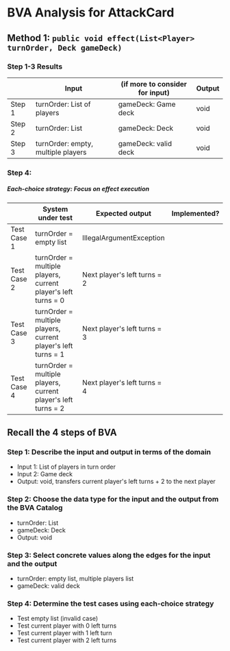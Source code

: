 # BVA Analysis for AttackCard

## Method 1: ```public void effect(List<Player> turnOrder, Deck gameDeck)```

### Step 1-3 Results

|        | Input                              | (if more to consider for input) | Output |
|--------|------------------------------------|---------------------------------|--------|
| Step 1 | turnOrder: List of players         | gameDeck: Game deck             | void   |
| Step 2 | turnOrder: List<Player>            | gameDeck: Deck                  | void   |
| Step 3 | turnOrder: empty, multiple players | gameDeck: valid deck            | void   |

### Step 4:

##### Each-choice strategy: Focus on effect execution

|             | System under test                                             | Expected output              | Implemented? |
|-------------|---------------------------------------------------------------|------------------------------|--------------|
| Test Case 1 | turnOrder = empty list                                        | IllegalArgumentException     |              |
| Test Case 2 | turnOrder = multiple players, current player's left turns = 0 | Next player's left turns = 2 |              |
| Test Case 3 | turnOrder = multiple players, current player's left turns = 1 | Next player's left turns = 3 |              |
| Test Case 4 | turnOrder = multiple players, current player's left turns = 2 | Next player's left turns = 4 |              |

## Recall the 4 steps of BVA

### Step 1: Describe the input and output in terms of the domain

- Input 1: List of players in turn order
- Input 2: Game deck
- Output: void, transfers current player's left turns + 2 to the next player

### Step 2: Choose the data type for the input and the output from the BVA Catalog

- turnOrder: List<Player>
- gameDeck: Deck
- Output: void

### Step 3: Select concrete values along the edges for the input and the output

- turnOrder: empty list, multiple players list
- gameDeck: valid deck

### Step 4: Determine the test cases using each-choice strategy

- Test empty list (invalid case)
- Test current player with 0 left turns
- Test current player with 1 left turn
- Test current player with 2 left turns
